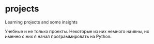 # projects
Learning projects and some insights

Учебные и не только проекты. 
Некоторые из них немного наивны, но именно с них я начал программировать на Python.

